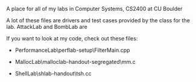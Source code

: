 A place for all of my labs in Computer Systems, CS2400 at CU Boulder

A lot of these files are drivers and test cases provided by the class for the lab. AttackLab and BombLab are 

If you want to look at my code, check out these files:

- PerformanceLab\perflab-setup\FilterMain.cpp

- MallocLab\malloclab-handout-segregated\mm.c

- ShellLab\shlab-handout\tsh.cc